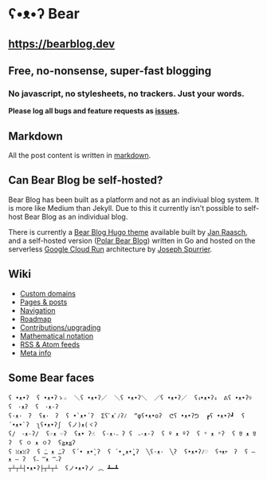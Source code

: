 # ʕ•ᴥ•ʔ Bear
## https://bearblog.dev

## Free, no-nonsense, super-fast blogging
### No javascript, no stylesheets, no trackers. Just your words.

**Please log all bugs and feature requests as [issues](https://github.com/HermanMartinus/bearblog/issues).**

## Markdown
All the post content is written in [markdown](https://herman.bearblog.dev/markdown-cheatsheet/).

## Can Bear Blog be self-hosted? 
Bear Blog has been built as a platform and not as an indiviual blog system.
It is more like Medium than Jekyll. Due to this it currently isn't possible to self-host Bear Blog as an individual blog.

There is currently a [Bear Blog Hugo theme](https://github.com/janraasch/hugo-bearblog) available built by [Jan Raasch](https://www.janraasch.com/), and a self-hosted version ([Polar Bear Blog](https://github.com/josephspurrier/polarbearblog)) written in Go and hosted on the serverless [Google Cloud Run](https://cloud.google.com/run) architecture by [Joseph Spurrier](https://www.josephspurrier.com).

## Wiki
- [Custom domains](https://github.com/HermanMartinus/bearblog/wiki/Custom-domains)
- [Pages & posts](https://github.com/HermanMartinus/bearblog/wiki/Pages-and-Posts)
- [Navigation](https://github.com/HermanMartinus/bearblog/wiki/Navigation)
- [Roadmap](https://github.com/HermanMartinus/bearblog/wiki/Roadmap)
- [Contributions/upgrading](https://github.com/HermanMartinus/bearblog/wiki/Contributions)
- [Mathematical notation](https://github.com/HermanMartinus/bearblog/wiki/Mathematical-notation)
- [RSS & Atom feeds](https://github.com/HermanMartinus/bearblog/wiki/RSS-and-Atom-feeds)
- [Meta info](https://github.com/HermanMartinus/bearblog/wiki/Meta-information)


## Some Bear faces

```
ʕ •ᴥ•ʔ  ʕ •ᴥ•ʔゝ☆  ＼ʕ •ᴥ•ʔ／  ＼ʕ •ᴥ•ʔ＼  ／ʕ •ᴥ•ʔ／  ʕง•ᴥ•ʔง  ᕕʕ •ᴥ•ʔ୨  ʕ　·ᴥʔ  ʕ　·ᴥ·ʔ
ʕ·ᴥ·　ʔ  ʕᴥ·　ʔ  ʕ •`ᴥ•´ʔ  Σʕﾟᴥﾟﾉʔﾉ  “φʕ•ᴥ•oʔ  ᕦʕ •ᴥ•ʔᕤ  ┏ʕ •ᴥ•ʔ┛  ʕ´•ᴥ•`ʔ  ʅʕ•ᴥ•ʔʃ  ʕノ)ᴥ(ヾʔ
ʕ/　·ᴥ·ʔ/  ʕ☞ᴥ ☜ʔ  ʕᴥ• ʔ☝  ʕ·ᴥ·˵ ʔ ʕ　˵·ᴥ·ʔ  ʕ º ᴥ ºʔ  ʕ ᵒ ᴥ ᵒʔ  ʕ ꆤ ᴥ ꆤʔ  ʕ ㅇ ᴥ ㅇʔ  ʕ≧ᴥ≦ʔ
ʕ ꈍᴥꈍʔ  ʕ ﹷ ᴥ ﹷʔ  ʕ´• ᴥ•̥`ʔ  ʕ ´•̥̥̥ ᴥ•̥̥̥`ʔ  ╲ʕ·ᴥ·　╲ʔ  ʕ•ᴥ•ʔﾉ♡  ʕ￫ᴥ￩　ʔ  ʕ – ᴥ – ʔ  ʕ˵ ̿ᴥ ̿˵ʔ
┬┴┬┴┤•ᴥ•ʔ├┬┴┬┴  ʕノ•ᴥ•ʔノ ︵ ┻━┻
```
